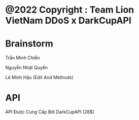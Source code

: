 # @2022 Copyright : Team Lion VietNam DDoS x DarkCupAPI

# Brainstorm

Trần Minh Chiến 

Nguyễn Nhật Quyền

Lê Minh Hậu (Edit And Methods)


# API 
API Được Cung Cấp Bởi DarkCupAPI (28$)

